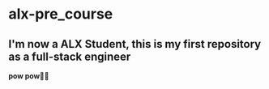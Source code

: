 # alx-pre_course
 
## I'm now a ALX Student, this is my first repository as a full-stack engineer 
**pow pow🔫😜**  
  
